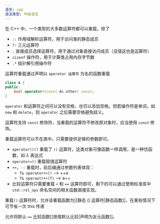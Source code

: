 ```yaml
---
语言: cpp
语法类型: 中级语法
---
```

在 C++ 中，一个类型的大多数运算符都可以重载，除了
* `::` 作用域解析运算符，用于访问类的静态成员
* `?:` 三元运算符
* `.` 直接成员选择运算符，用于通过对象直接访问成员（没错这也是运算符）
* `sizeof` 操作符，用于计算类占用内存字节数
* `.*` 指针解引用操作符

运算符重载通过声明以 `operator 运算符` 为名的函数重载

```cpp
class A {
public:
    bool operator<(const A& other) const;
}
```

`operator` 和运算符之间可以没有空格，也可以添加空格。但若操作符是单词，如 `new` 和 `delete`，则 `operator` 之后需要空格避免歧义。

运算符支持 `const` 修饰符，当重载的运算符不修改原对象时，应当使用 `const` 修饰。

重载运算符可以不在类中，只需要提供足够的参数即可。

* `operator()()` 重载了 `()` 运算符，这类对象可像函数一样调用，是一种仿函数，如 λ 表达式
* `operator=()` 重载赋值运算符
* `++`，`--` 重载时，前后缀通过参数列表体现：
    * `T& operator++()` --> ++a
    * `T& operaotr++(T)` --> a++
* 比较运算符只需要重载 `<` 和 `==` 运算符即可，剩下的可以通过使用标准库中 `std::rel_ops` 命名空间的相关函数直接实现。

重载`()` 运算符时，允许该重载函数为[[静态 () 运算符|静态函数]]，在某些情况下可节省一次 this 传递

允许将默认 `==` 比较函数[[按值默认比较|声明为友元函数]]。